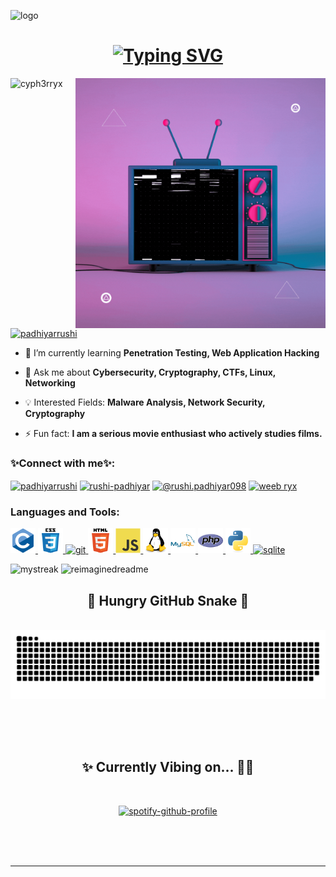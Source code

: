 ![logo](https://github.com/cyph3rryx/cyph3rryx/blob/main/Banner_3.0.gif)

<h1 align="center"><a href="https://git.io/typing-svg"><img src="https://readme-typing-svg.herokuapp.com?font=Fira+Code&weight=500&size=22&duration=3000&pause=1000&color=39D3F7&center=true&vCenter=true&multiline=true&width=535&height=50&lines=Welcome+to+my+Cyber+Domain!+%E2%95%B0(*%C2%B0%E2%96%BD%C2%B0*)%E2%95%AF" alt="Typing SVG" /></a></h1>
<img align="right" alt="Coding" width="400" src="Logo.gif">

<p align="left"> <img src="https://komarev.com/ghpvc/?username=cyph3rryx&label=Profile%20views&color=0e75b6&style=flat" alt="cyph3rryx" /> </p>
<p align="left"> <a href="https://twitter.com/padhiyarrushi" target="blank"><img src="https://img.shields.io/twitter/follow/padhiyarrushi?logo=twitter&style=for-the-badge" alt="padhiyarrushi" /></a></p>

- 🌱 I’m currently learning **Penetration Testing, Web Application Hacking**

- 💬 Ask me about **Cybersecurity, Cryptography, CTFs, Linux, Networking**
 
- 💡 Interested Fields: **Malware Analysis, Network Security, Cryptography**
 
- ⚡ Fun fact: **I am a serious movie enthusiast who actively studies films.**

<h3 align="left">✨Connect with me✨: </h3>
<p align="left">
<a href="https://twitter.com/padhiyarrushi" target="blank"><img align="center" src="https://raw.githubusercontent.com/rahuldkjain/github-profile-readme-generator/master/src/images/icons/Social/twitter.svg" alt="padhiyarrushi" height="30" width="40" /></a>
<a href="https://linkedin.com/in/rushi-padhiyar/" target="blank"><img align="center" src="https://raw.githubusercontent.com/rahuldkjain/github-profile-readme-generator/master/src/images/icons/Social/linked-in-alt.svg" alt="rushi-padhiyar" height="30" width="40" /></a>
<a href="https://medium.com/@rushi.padhiyar098" target="blank"><img align="center" src="https://raw.githubusercontent.com/rahuldkjain/github-profile-readme-generator/master/src/images/icons/Social/medium.svg" alt="@rushi.padhiyar098" height="30" width="40" /></a>
<a href="https://youtube.com/@weebryx5429" target="blank"><img align="center" src="https://raw.githubusercontent.com/rahuldkjain/github-profile-readme-generator/master/src/images/icons/Social/youtube.svg" alt="weeb ryx" height="30" width="40" /></a>
</p>

<h3 align="left"> Languages and Tools:</h3>
<p align="left"> <a href="https://www.cprogramming.com/" target="_blank" rel="noreferrer"> <img src="https://raw.githubusercontent.com/devicons/devicon/master/icons/c/c-original.svg" alt="c" width="40" height="40"/> </a> <a href="https://www.w3schools.com/css/" target="_blank" rel="noreferrer"> <img src="https://raw.githubusercontent.com/devicons/devicon/master/icons/css3/css3-original-wordmark.svg" alt="css3" width="40" height="40"/> </a> <a href="https://git-scm.com/" target="_blank" rel="noreferrer"> <img src="https://www.vectorlogo.zone/logos/git-scm/git-scm-icon.svg" alt="git" width="40" height="40"/> </a> <a href="https://www.w3.org/html/" target="_blank" rel="noreferrer"> <img src="https://raw.githubusercontent.com/devicons/devicon/master/icons/html5/html5-original-wordmark.svg" alt="html5" width="40" height="40"/> </a> <a href="https://developer.mozilla.org/en-US/docs/Web/JavaScript" target="_blank" rel="noreferrer"> <img src="https://raw.githubusercontent.com/devicons/devicon/master/icons/javascript/javascript-original.svg" alt="javascript" width="40" height="40"/> </a> <a href="https://www.linux.org/" target="_blank" rel="noreferrer"> <img src="https://raw.githubusercontent.com/devicons/devicon/master/icons/linux/linux-original.svg" alt="linux" width="40" height="40"/> </a> <a href="https://www.mysql.com/" target="_blank" rel="noreferrer"> <img src="https://raw.githubusercontent.com/devicons/devicon/master/icons/mysql/mysql-original-wordmark.svg" alt="mysql" width="40" height="40"/> </a> <a href="https://www.php.net" target="_blank" rel="noreferrer"> <img src="https://raw.githubusercontent.com/devicons/devicon/master/icons/php/php-original.svg" alt="php" width="40" height="40"/> </a> <a href="https://www.python.org" target="_blank" rel="noreferrer"> <img src="https://raw.githubusercontent.com/devicons/devicon/master/icons/python/python-original.svg" alt="python" width="40" height="40"/> </a> <a href="https://www.sqlite.org/" target="_blank" rel="noreferrer"> <img src="https://www.vectorlogo.zone/logos/sqlite/sqlite-icon.svg" alt="sqlite" width="40" height="40"/> </a> </p>

<img src="https://github-readme-streak-stats.herokuapp.com/?user=cyph3rryx&theme=tokyonight" alt="mystreak"/>
<img src="https://myreadme.vercel.app/api/embed/cyph3rryx?panels=userstatistics,toprepositories,toplanguages,commitgraph" alt="reimaginedreadme" />

<div align="center">
  <h2>🐍 Hungry GitHub Snake 🐍</h2>
  <br>
  <img alt="snake eating my contributions" src="https://raw.githubusercontent.com/cyph3rryx/cyph3rryx/output/github-contribution-grid-snake-dark.svg" />
  
  <br/><br/><br/>
</div>
<div align="center">
  <h2>✨ Currently Vibing on... 🥂😉</h2>
  <br>
 
 [![spotify-github-profile](https://spotify-github-profile.vercel.app/api/view?uid=sz7zx5apji7sb1hz7hitrx3ax&cover_image=true&theme=default&show_offline=false&background_color=121212&interchange=false)](https://github.com/kittinan/spotify-github-profile)
  
  <br/><br/><br/>

<hr/>

